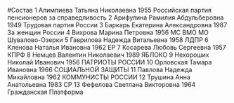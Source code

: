 #Состав
1 Алимпиева Татьяна Николаевна 1955 Российская партия пенсионеров за справедливость
2 Арифулина Рамилия Абдульберовна 1949 Трудовая партия России
3 Баркарь Екатерина Александровна 1987 За женщин России
4 Вихрова Марина Петровна 1956 МС ВМО МО Шувалово-Озерки
5 Гаврилова Надежда Витальевна 1958 ЛДПР
6 Кленова Наталья Ивановна 1962 ЕР
7 Косарева Любовь Сергеевна 1957 КПРФ
8 Немцев Валентин Николаевич 1989 ЯБЛОКО
9 Нехороших Николай Иванович 1956 ПАТРИОТЫ РОССИИ
10 Орловская Тамара Ивановна 1966 СОЦИАЛЬНОЙ ЗАЩИТЫ
11 Павлова Надежда Михайловна 1962 КОММУНИСТЫ РОССИИ
12 Трушина Анна Анатольевна 1983 СР
13 Фефелова Светлана Викторовна 1964 Гражданская Платформа
